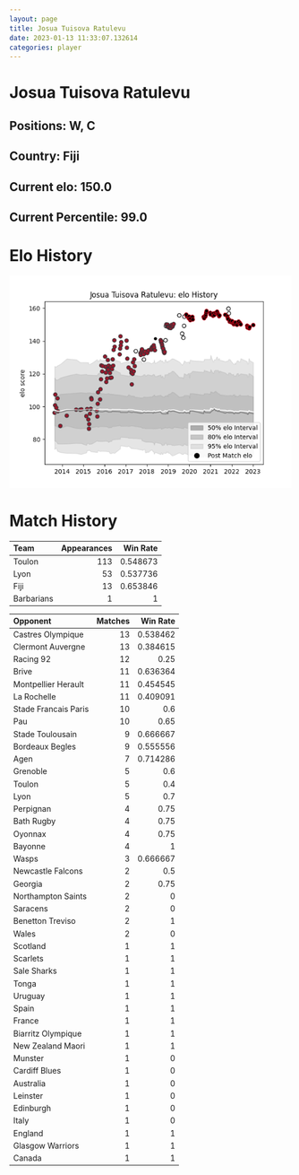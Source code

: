 ```yaml
---  
layout: page  
title: Josua Tuisova Ratulevu  
date: 2023-01-13 11:33:07.132614  
categories: player  
---
```

# Josua Tuisova Ratulevu

## Positions: W, C

## Country: Fiji

## Current elo: 150.0

## Current Percentile: 99.0

# Elo History


![elo history](history_JosuaTuisovaRatulevu.png)
# Match History


| Team       |   Appearances |   Win Rate |
|:-----------|--------------:|-----------:|
| Toulon     |           113 |   0.548673 |
| Lyon       |            53 |   0.537736 |
| Fiji       |            13 |   0.653846 |
| Barbarians |             1 |   1        |

| Opponent             |   Matches |   Win Rate |
|:---------------------|----------:|-----------:|
| Castres Olympique    |        13 |   0.538462 |
| Clermont Auvergne    |        13 |   0.384615 |
| Racing 92            |        12 |   0.25     |
| Brive                |        11 |   0.636364 |
| Montpellier Herault  |        11 |   0.454545 |
| La Rochelle          |        11 |   0.409091 |
| Stade Francais Paris |        10 |   0.6      |
| Pau                  |        10 |   0.65     |
| Stade Toulousain     |         9 |   0.666667 |
| Bordeaux Begles      |         9 |   0.555556 |
| Agen                 |         7 |   0.714286 |
| Grenoble             |         5 |   0.6      |
| Toulon               |         5 |   0.4      |
| Lyon                 |         5 |   0.7      |
| Perpignan            |         4 |   0.75     |
| Bath Rugby           |         4 |   0.75     |
| Oyonnax              |         4 |   0.75     |
| Bayonne              |         4 |   1        |
| Wasps                |         3 |   0.666667 |
| Newcastle Falcons    |         2 |   0.5      |
| Georgia              |         2 |   0.75     |
| Northampton Saints   |         2 |   0        |
| Saracens             |         2 |   0        |
| Benetton Treviso     |         2 |   1        |
| Wales                |         2 |   0        |
| Scotland             |         1 |   1        |
| Scarlets             |         1 |   1        |
| Sale Sharks          |         1 |   1        |
| Tonga                |         1 |   1        |
| Uruguay              |         1 |   1        |
| Spain                |         1 |   1        |
| France               |         1 |   1        |
| Biarritz Olympique   |         1 |   1        |
| New Zealand Maori    |         1 |   1        |
| Munster              |         1 |   0        |
| Cardiff Blues        |         1 |   0        |
| Australia            |         1 |   0        |
| Leinster             |         1 |   0        |
| Edinburgh            |         1 |   0        |
| Italy                |         1 |   0        |
| England              |         1 |   1        |
| Glasgow Warriors     |         1 |   1        |
| Canada               |         1 |   1        |